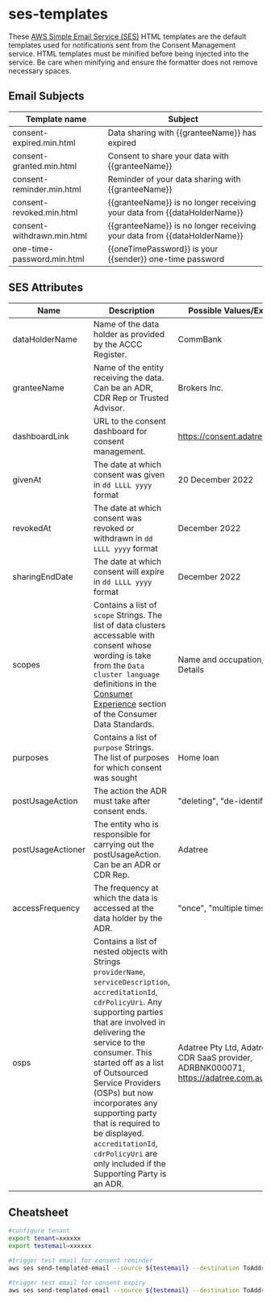# ses-templates

These [AWS Simple Email Service (SES)](https://aws.amazon.com/ses/) HTML templates are the default templates used for notifications sent from the Consent Management service. HTML templates must be minified before being injected into the service. Be care when minifying and ensure the formatter does not remove necessary spaces.

## Email Subjects

| Template name | Subject |
|-|-|
| consent-expired.min.html | Data sharing with {{granteeName}} has expired |
| consent-granted.min.html | Consent to share your data with {{granteeName}} |
| consent-reminder.min.html | Reminder of your data sharing with {{granteeName}} |
| consent-revoked.min.html | {{granteeName}} is no longer receiving your data from {{dataHolderName}} |
| consent-withdrawn.min.html | {{granteeName}} is no longer receiving your data from {{dataHolderName}} |
| one-time-password.min.html | {{oneTimePassword}} is your {{sender}} one-time password |

## SES Attributes

| Name | Description | Possible Values/Examples |
|-|-|-|
| dataHolderName | Name of the data holder as provided by the ACCC Register. | CommBank |
| granteeName | Name of the entity receiving the data. Can be an ADR, CDR Rep or Trusted Advisor. | Brokers Inc. |
| dashboardLink | URL to the consent dashboard for consent management. | https://consent.adatree.au |
| givenAt | The date at which consent was given in `dd LLLL yyyy` format | 20 December 2022 |
| revokedAt | The date at which consent was revoked or withdrawn in `dd LLLL yyyy` format  | December 2022 |
| sharingEndDate | The date at which consent will expire in `dd LLLL yyyy` format | December 2022 |
| scopes | Contains a list of `scope` Strings. The list of data clusters accessable with consent whose wording is take from the `Data cluster language` definitions in the [Consumer Experience](https://consumerdatastandardsaustralia.github.io/standards/#consumer-experience) section of the Consumer Data Standards. | Name and occupation, Contact Details|
| purposes | Contains a list of `purpose` Strings. The list of purposes for which consent was sought | Home loan |
| postUsageAction | The action the ADR must take after consent ends. | "deleting", "de-identifying" |
| postUsageActioner | The entity who is responsible for carrying out the postUsageAction. Can be an ADR or CDR Rep. | Adatree |
| accessFrequency | The frequency at which the data is accessed at the data holder by the ADR. | "once", "multiple times" |
| osps |Contains a list of nested objects with Strings `providerName`, `serviceDescription`, `accreditationId`, `cdrPolicyUri`. Any supporting parties that are involved in delivering the service to the consumer. This started off as a list of Outsourced Service Providers (OSPs) but now incorporates any supporting party that is required to be displayed. `accreditationId`, `cdrPolicyUri` are only included if the Supporting Party is an ADR. | Adatree Pty Ltd, Adatree is a CDR SaaS provider, ADRBNK000071, https://adatree.com.au/cdrpolicy|

## Cheatsheet
```bash
#configure tenant
export tenant=xxxxxx
export testemail=xxxxxx
```
```bash
#trigger test email for consent reminder
aws ses send-templated-email --source ${testemail} --destination ToAddresses=${testemail} --template ${tenant}-consent-reminder --template-data '{ "dataHolderName":  "Red Australia Bank", "granteeName": "John Doe", "dashboardLink":  "https://${tenant}.dashboard.au/", "givenAt": "some time in future", "sharingEndDate":  "right now", "scopes": "scope 1 scope 2 scope 3", "purposes":  "test email template", "accessFrequency": "ongoing" }'
```
```bash
#trigger test email for consent expiry 
aws ses send-templated-email --source ${testemail} --destination ToAddresses=${testemail} --template ${tenant}-consent-expired --template-data '{ "dataHolderName":  "Red Australia Bank", "granteeName": "John Doe", "dashboardLink":  "https://${tenant}.dashboard.au/", "givenAt": "some time in future", "sharingEndDate":  "right now", "scopes": "scope 1 scope 2 scope 3", "purposes":  "test email template", "accessFrequency": "ongoing" }'
```